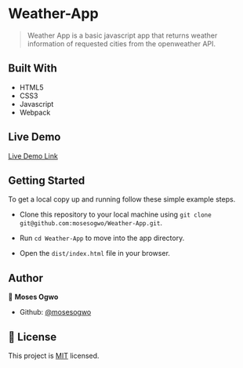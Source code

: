 # Weather-App

> Weather App is a basic javascript app that returns weather information of requested cities from the openweather API.


## Built With

- HTML5
- CSS3
- Javascript
- Webpack

## Live Demo

[Live Demo Link](https://raw.githack.com/mosesogwo/Weather-App/all-features/dist/index.html)


## Getting Started

To get a local copy up and running follow these simple example steps.

 - Clone this repository to your local machine using ```git clone git@github.com:mosesogwo/Weather-App.git```.

 - Run ```cd Weather-App``` to move into the app directory.

 - Open the ```dist/index.html``` file in your browser.




## Author

👤 **Moses Ogwo**

- Github: [@mosesogwo](https://github.com/mosesogwo)



## 📝 License

This project is [MIT](http://www.tldrlegal.com/license/mit-license) licensed.
